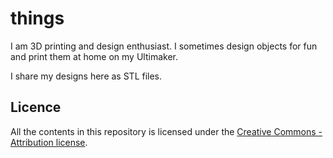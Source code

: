 things
======

I am 3D printing and design enthusiast. I sometimes design objects for fun and print them at home on my Ultimaker. 

I share my designs here as STL files. 

## Licence

All the contents in this repository is licensed under the [Creative Commons - Attribution license](http://creativecommons.org/licenses/by/3.0/).

